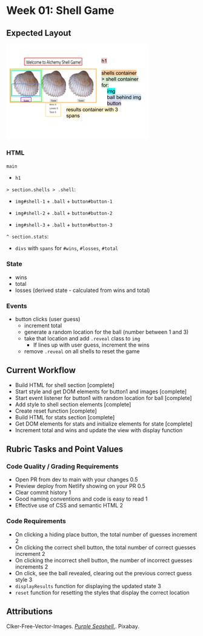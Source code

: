 # Week 01: Shell Game

## Expected Layout

![wireframe of shell game](./assets/expected-layout.png)

### HTML

`main`

-   `h1`

`> section.shells > .shell`:

-   `img#shell-1` + `.ball` + `button#button-1`

-   `img#shell-2` + `.ball` + `button#button-2`

-   `img#shell-3` + `.ball` + `button#button-3`

`^ section.stats`:

-   `divs` with `spans` for `#wins`, `#losses`, `#total`

### State

-   wins
-   total
-   losses (derived state - calculated from wins and total)

### Events

-   button clicks (user guess)
    -   increment total
    -   generate a random location for the ball (number between 1 and 3)
    -   take that location and add `.reveal` class to `img`
        -   If lines up with user guess, increment the wins
    -   remove `.reveal` on all shells to reset the game

## Current Workflow

-   Build HTML for shell section [complete]
-   Start style and get DOM elements for button1 and images [complete]
-   Start event listener for button1 with random location for ball [complete]
-   Add style to shell section elements [complete]
-   Create reset function [complete]
-   Build HTML for stats section [complete]
-   Get DOM elements for stats and initialize elements for state [complete]
-   Increment total and wins and update the view with display function

## Rubric Tasks and Point Values

### Code Quality / Grading Requirements

-   Open PR from dev to main with your changes 0.5
-   Preview deploy from Netlify showing on your PR 0.5
-   Clear commit history 1
-   Good naming conventions and code is easy to read 1
-   Effective use of CSS and semantic HTML 2

### Code Requirements

-   On clicking a hiding place button, the total number of guesses increment 2
-   On clicking the correct shell button, the total number of correct guesses increment 2
-   On clicking the incorrect shell button, the number of incorrect guesses increments 2
-   On click, see the ball revealed, clearing out the previous correct guess style 3
-   `displayResults` function for displaying the updated state 3
-   `reset` function for resetting the styles that display the correct location

## Attributions

Clker-Free-Vector-Images. [_Purple Seashell._](https://pixabay.com/vectors/seashell-clam-fan-purple-306124/). Pixabay.
